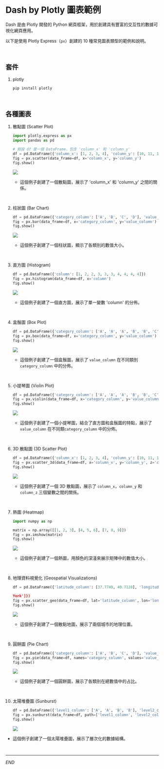 # Dash by Plotly 圖表範例

Dash 是由 Plotly 開發的 Python 網頁框架，用於創建具有豐富的交互性的數據可視化網頁應用。

以下是使用 Plotly Express（`px`）創建的 10 種常見圖表類型的範例和說明。

<br>

## 套件

1. plotly

    ```bash
    pip install plotly
    ```

<br>

## 各種圖表

1. 散點圖 (Scatter Plot)

    ```python
    import plotly.express as px
    import pandas as pd

    # 假設 df 是一個 DataFrame，包含 'column_x' 和 'column_y'
    df = pd.DataFrame({'column_x': [1, 2, 3, 4], 'column_y': [10, 11, 12, 13]})
    fig = px.scatter(data_frame=df, x='column_x', y='column_y')
    fig.show()
    ```
    ![](images/img_03.png)
    
    - 這個例子創建了一個散點圖，展示了 'column_x' 和 'column_y' 之間的關係。

<br>

2. 柱狀圖 (Bar Chart)

    ```python
    df = pd.DataFrame({'category_column': ['A', 'B', 'C', 'D'], 'value_column': [3, 1, 9, 5]})
    fig = px.bar(data_frame=df, x='category_column', y='value_column')
    fig.show()
    ```

    ![](images/img_04.png)

    - 這個例子創建了一個柱狀圖，顯示了各類別的數值大小。

<br>

3. 直方圖 (Histogram)
    ```python
    df = pd.DataFrame({'column': [1, 2, 2, 3, 3, 3, 4, 4, 4, 4]})
    fig = px.histogram(data_frame=df, x='column')
    fig.show()
    ```

    ![](images/img_05.png)

    - 這個例子創建了一個直方圖，展示了單一變數 'column' 的分佈。

<br>

4. 盒鬚圖 (Box Plot)

    ```python
    df = pd.DataFrame({'category_column': ['A', 'A', 'A', 'B', 'B', 'C'], 'value_column': [1, 3, 5, 2, 4, 6]})
    fig = px.box(data_frame=df, x='category_column', y='value_column')
    fig.show()
    ```

    ![](images/img_06.png)

    - 這個例子創建了一個盒鬚圖，展示了 `value_column` 在不同類別 `category_column` 中的分佈。

<br>

5. 小提琴圖 (Violin Plot)

    ```python
    df = pd.DataFrame({'category_column': ['A', 'A', 'A', 'B', 'B', 'C'], 'value_column': [1, 3, 5, 2, 4, 6]})
    fig = px.violin(data_frame=df, x='category_column', y='value_column')
    fig.show()
    ```

    ![](images/img_07.png)

    - 這個例子創建了一個小提琴圖，結合了直方圖和盒鬚圖的特點，展示了 `value_column` 在不同類`category_column` 中的分佈。

<br>

6. 3D 散點圖 (3D Scatter Plot)

    ```python
    df = pd.DataFrame({'column_x': [1, 2, 3, 4], 'column_y': [10, 11, 12, 13], 'column_z': [20, 21, 22, 23]})
    fig = px.scatter_3d(data_frame=df, x='column_x', y='column_y', z='column_z')
    fig.show()
    ```

    ![](images/img_08.png)

    - 這個例子創建了一個 3D 散點圖，展示了 `column_x`，`column_y` 和 `column_z` 三個變數之間的關係。

<br>

7. 熱圖 (Heatmap)

    ```python
    import numpy as np

    matrix = np.array([[1, 2, 3], [4, 5, 6], [7, 8, 9]])
    fig = px.imshow(matrix)
    fig.show()
    ```

    ![](images/img_09.png)

    - 這個例子創建了一個熱圖，用顏色的深淺來展示矩陣中的數值大小。

<br>

8. 地理資料視覺化 (Geospatial Visualizations)

    ```python
    df = pd.DataFrame({'latitude_column': [37.7749, 40.7128], 'longitude_column': [-122.4194, -74.0060], 'city': ['San Francisco', 'New

    York']})
    fig = px.scatter_geo(data_frame=df, lat='latitude_column', lon='longitude_column', text='city')
    fig.show()
    ```

    ![](images/img_10.png)

    - 這個例子創建了一個散點地圖，展示了兩個城市的地理位置。

<br>

9. 圓餅圖 (Pie Chart)

    ```python
    df = pd.DataFrame({'category_column': ['A', 'B', 'C', 'D'], 'value_column': [10, 15, 20, 30]})
    fig = px.pie(data_frame=df, names='category_column', values='value_column')
    fig.show()
    ```

    ![](images/img_11.png)
    
    - 這個例子創建了一個圓餅圖，展示了各類別在總數值中的占比。

<br>

10. 太陽堆疊圖 (Sunburst)

    ```python
    df = pd.DataFrame({'level1_column': ['A', 'A', 'B', 'B'], 'level2_column': ['C', 'D', 'E', 'F'], 'value_column': [10, 15, 20, 25]})
    fig = px.sunburst(data_frame=df, path=['level1_column', 'level2_column'], values='value_column')
    fig.show()
    ```

    ![](images/img_12.png)

   - 這個例子創建了一個太陽堆疊圖，展示了層次化的數據結構。

<br>

---

_END_